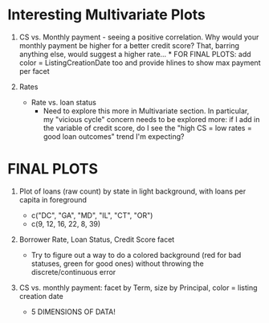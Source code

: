 # Interesting Multivariate Plots
1. CS vs. Monthly payment - seeing a positive correlation. Why would your monthly payment be higher 
		for a better credit score? That, barring anything else, would suggest a higher rate...
		* FOR FINAL PLOTS: add color = ListingCreationDate too and provide hlines to show max payment per
			facet


	
2. Rates
 	* Rate vs. loan status
 		* Need to explore this more in Multivariate section. In particular, my "vicious cycle" concern
 			needs to be explored more: if I add in the variable of credit score, do I see the 
 			"high CS = low rates = good loan outcomes" trend I'm expecting?




# FINAL PLOTS
1. Plot of loans (raw count) by state in light background, with loans per capita in foreground
	* c("DC", "GA", "MD", "IL", "CT", "OR")
	* c(9, 12, 16, 22, 8, 39)


2. Borrower Rate, Loan Status, Credit Score facet
	* Try to figure out a way to do a colored background (red for bad statuses, green for good ones)
		without throwing the discrete/continuous error

3. CS vs. monthly payment: facet by Term, size by Principal, color = listing creation date
	* 5 DIMENSIONS OF DATA!